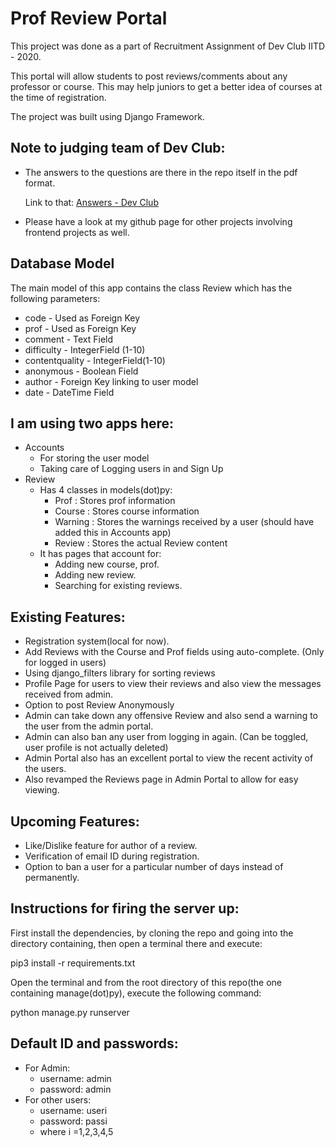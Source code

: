 # Prof Review Portal

This project was done as a part of Recruitment Assignment of Dev Club IITD - 2020. 

This portal will allow students to post reviews/comments about any professor or course.
This may help juniors to get a better idea of courses at the time of registration.

The project was built using Django Framework.

## Note to judging team of Dev Club: 
* The answers to the questions are there in the repo itself in the pdf format. 
  
  Link to that: [Answers - Dev Club](./Dev_Club_Recruitment.pdf)
* Please have a look at my github page for other projects involving frontend projects as well.

## Database Model

The main model of this app contains the class Review which has the following parameters:
* code - Used as Foreign Key
* prof - Used as Foreign Key
* comment - Text Field
* difficulty - IntegerField (1-10)
* contentquality - IntegerField(1-10)
* anonymous - Boolean Field 
* author - Foreign Key linking to user model
* date - DateTime Field

## I am using two apps here:
* Accounts 
    * For storing the user model
    * Taking care of Logging users in and Sign Up
* Review
    * Has 4 classes in models(dot)py: 
      * Prof : Stores prof information
      * Course : Stores course information
      * Warning : Stores the warnings received by a user (should have added this in Accounts app)
      * Review : Stores the actual Review content
    * It has pages that account for:
      * Adding new course, prof.
      * Adding new review.
      * Searching for existing reviews.


## Existing Features:
* Registration system(local for now).
* Add Reviews with the Course and Prof fields using auto-complete. (Only for logged in users)
* Using django_filters library for sorting reviews
* Profile Page for users to view their reviews and also view the messages received from admin.
* Option to post Review Anonymously
* Admin can take down any offensive Review and also send a warning to the user from the admin portal.
* Admin can also ban any user from logging in again. (Can be toggled, user profile is not actually deleted)
* Admin Portal also has an excellent portal to view the recent activity of the users.
* Also revamped the Reviews page in Admin Portal to allow for easy viewing.


## Upcoming Features:
* Like/Dislike feature for author of a review.
* Verification of email ID during registration.
* Option to ban a user for a particular number of days instead of permanently.

## Instructions for firing the server up:
First install the dependencies, by cloning the repo and going into the directory containing, then open a terminal there and execute:

pip3 install -r requirements.txt

Open the terminal and from the root directory of this repo(the one containing manage(dot)py), execute the following command: 

python manage.py runserver

## Default ID and passwords:

* For Admin:
  * username: admin
  * password: admin
* For other users:
  * username: useri
  * password: passi
  * where i =1,2,3,4,5
